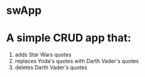 # swApp
 # A simple CRUD app that:
  1) adds Star Wars quotes 
  2) replaces Yoda's quotes with Darth Vader's quotes
  3) deletes Darth Vader's quotes
